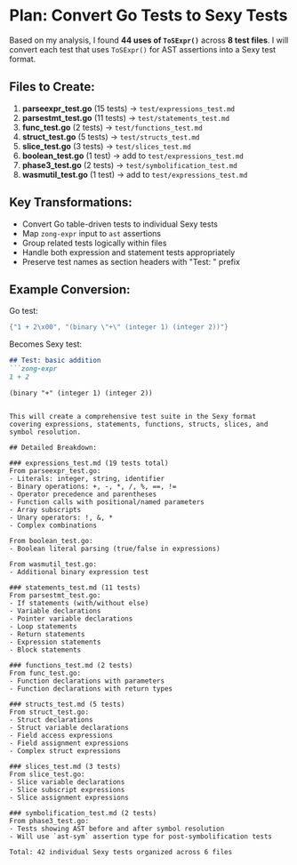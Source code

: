 # Plan: Convert Go Tests to Sexy Tests

Based on my analysis, I found **44 uses of `ToSExpr()`** across **8 test files**. I will convert each test that uses `ToSExpr()` for AST assertions into a Sexy test format.

## Files to Create:
1. **parseexpr_test.go** (15 tests) → `test/expressions_test.md`
2. **parsestmt_test.go** (11 tests) → `test/statements_test.md` 
3. **func_test.go** (2 tests) → `test/functions_test.md`
4. **struct_test.go** (5 tests) → `test/structs_test.md`
5. **slice_test.go** (3 tests) → `test/slices_test.md`
6. **boolean_test.go** (1 test) → add to `test/expressions_test.md`
7. **phase3_test.go** (2 tests) → `test/symbolification_test.md`
8. **wasmutil_test.go** (1 test) → add to `test/expressions_test.md`

## Key Transformations:
- Convert Go table-driven tests to individual Sexy tests
- Map `zong-expr` input to `ast` assertions  
- Group related tests logically within files
- Handle both expression and statement tests appropriately
- Preserve test names as section headers with "Test: " prefix

## Example Conversion:
Go test:
```go
{"1 + 2\x00", "(binary \"+\" (integer 1) (integer 2))"}
```

Becomes Sexy test:
```markdown
## Test: basic addition
```zong-expr
1 + 2
```
```ast
(binary "+" (integer 1) (integer 2))
```
```

This will create a comprehensive test suite in the Sexy format covering expressions, statements, functions, structs, slices, and symbol resolution.

## Detailed Breakdown:

### expressions_test.md (19 tests total)
From parseexpr_test.go:
- Literals: integer, string, identifier
- Binary operations: +, -, *, /, %, ==, !=
- Operator precedence and parentheses
- Function calls with positional/named parameters
- Array subscripts
- Unary operators: !, &, *
- Complex combinations

From boolean_test.go:
- Boolean literal parsing (true/false in expressions)

From wasmutil_test.go:
- Additional binary expression test

### statements_test.md (11 tests)
From parsestmt_test.go:
- If statements (with/without else)
- Variable declarations
- Pointer variable declarations
- Loop statements
- Return statements
- Expression statements
- Block statements

### functions_test.md (2 tests)
From func_test.go:
- Function declarations with parameters
- Function declarations with return types

### structs_test.md (5 tests)
From struct_test.go:
- Struct declarations
- Struct variable declarations
- Field access expressions
- Field assignment expressions
- Complex struct expressions

### slices_test.md (3 tests)
From slice_test.go:
- Slice variable declarations
- Slice subscript expressions
- Slice assignment expressions

### symbolification_test.md (2 tests)
From phase3_test.go:
- Tests showing AST before and after symbol resolution
- Will use `ast-sym` assertion type for post-symbolification tests

Total: 42 individual Sexy tests organized across 6 files